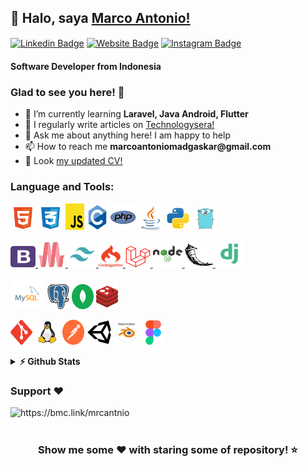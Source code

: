 <h2 align="left">👋 Halo, saya <a href="https://github.com/M4rc000/">Marco Antonio!</a></h2>
<p align="left">
    <a href="https://www.linkedin.com/in/mrcantnio/" target="_blank"><img align="center"
            src="https://img.shields.io/badge/-LinkedIn-0e76a8?style=flat-square&logo=Linkedin&logoColor=white"
            alt="Linkedin Badge" style="text-decoration: none"/></a>
    <a href="https://m4rc000.github.io/Portfolio/" target="_blank"><img align="center"
            src="https://img.shields.io/badge/Website-3b5998?style=flat-square&logo=google-chrome&logoColor=white"
            alt="Website Badge" style="text-decoration: none"/></a>
    <a href="https://www.instagram.com/mrcantnio_/" target="_blank"><img align="center"
            src="https://img.shields.io/badge/-Instagram-e4405f?style=flat-square&logo=Instagram&logoColor=white"
            alt="Instagram Badge" style="text-decoration: none"/></a>
</p>
<h4 align="left">Software Developer from Indonesia</h4>
<h3>Glad to see you here! 👋</h3>
<ul>
    <li>🌱 I’m currently learning <b>Laravel, Java Android, Flutter</b></li>
    <li>📝 I regularly write articles on <a href="https://technologysera.blogspot.com/">Technologysera!</a></li>
    <li>💬 Ask me about anything here! I am happy to help</li>
    <li>📫 How to reach me <b>marcoantoniomadgaskar@gmail.com</b></li>
    <li>📄 Look <a href="https://raw.githubusercontent.com/M4rc000/Portfolio/main/src/doc/CV.pdf">my updated CV!</a>
    </li>
</ul>
<h3 align="left">Language and Tools:</h3>
<p class="latols" align="left">
    <span href="https://www.w3.org/html/" target="_blank" rel="noreferrer"><img src="./logo/html.svg" alt="HTML" title="HTML" width="40" height="40" style="text-decoration: none"/></span>
    <span href="https://www.w3schools.com/css/" target="_blank" rel="noreferrer"><img src="./logo/css.svg" alt="CSS" title="CSS" width="40" height="40" style="text-decoration: none"/> </span>
    <span href="https://developer.mozilla.org/en-US/docs/Web/JavaScript" target="_blank" rel="noreferrer"><img src="./logo/javascript.svg" alt="JAVASCRIPT" title="JAVASCRIPT" width="30" height="42" style="text-decoration: none"/> </span>
    <span href="https://www.cprogramming.com/" target="_blank" rel="noreferrer"><img src="./logo/c.svg" alt="C" title="C" width="34" height="40" style="text-decoration: none"/> </span>
    <span href="https://www.php.net" target="_blank" rel="noreferrer"><img src="./logo/php.svg" alt="PHP" title="PHP" width="40" height="40" style="text-decoration: none"/> </span>
    <span href="https://www.java.com" target="_blank" rel="noreferrer"><img src="./logo/java.svg" alt="JAVA" title="JAVA" width="40" height="38" style="text-decoration: none"/> </span>
    <span href="https://www.python.org" target="_blank" rel="noreferrer"><img src="./logo/python.svg" alt="Python" title="Python" width="40" height="37" style="text-decoration: none"/> </span>
    <span href="https://go.dev/" target="_blank" rel="noreferrer"><img src="./logo/go.svg" alt="Golang" title="Golang" width="40" height="35" style="text-decoration: none"/> </span>
</p>
<p class="latols" align="left">
    <a href="https://getbootstrap.com" target="_blank" rel="noreferrer"><img src="./logo/bootstrap.svg" alt="Bootstrap" title="Bootstrap" width="40" height="34" style="text-decoration: none"/> </a>
    <a href="https://materializecss.com/" target="_blank" rel="noreferrer"><img src="./logo/materialize.svg" alt="Materialize" title="Materialize" width="44" height="40" style="text-decoration: none"/> </a>
    <a href="https://tailwindcss.com/" target="_blank" rel="noreferrer"><img src="./logo/tailwind.svg" alt="Tailwind" title="Tailwind" width="45" height="43" style="text-decoration: none"/> </a>
    <a href="https://codeigniter.com" target="_blank" rel="noreferrer"><img src="./logo/codeigniter.svg" alt="Codeigniter" title="Codeigniter" width="39" height="36" style="text-decoration: none"/> </a>
    <a href="https://laravel.com/" target="_blank" rel="noreferrer"><img src="./logo/laravel.svg" alt="Laravel" title="Laravel" width="40" height="34" style="text-decoration: none"/> </a>
    <a href="https://nodejs.org" target="_blank" rel="noreferrer"><img src="./logo/nodejs.svg" alt="NodeJS" title="NodeJS" width="47" height="43" style="text-decoration: none"/> </a>
    <a href="https://flask.palletsprojects.com/en/stable/" target="_blank" rel="noreferrer"><img src="./logo/flask.svg" alt="Flask" title="Flask" width="45" height="40" style="text-decoration: none"/> </a>
    <a href="https://www.djangoproject.com" target="_blank" rel="noreferrer"><img src="./logo/django.svg" alt="Django" title="Django" width="47" height="43" style="text-decoration: none"/> </a>
</p>

<!-- Database -->
<p class="latols" align="left">
    <span href="https://www.mysql.com" target="_blank" rel="noreferrer"><img src="./logo/mysql.svg" alt="MySQL" title="MySQL" width="55" height="50" style="text-decoration: none"/> </span>
    <span href="https://www.postgresql.org" target="_blank" rel="noreferrer"><img src="./logo/postgresql.svg" alt="PostgreSQL" title="PostgreSQL" width="35" height="40" style="text-decoration: none"/> </span>
    <span href="https://www.mongodb.com" target="_blank" rel="noreferrer"><img src="./logo/mongodb.svg" alt="MongoDB" title="MongoDB" width="35" height="40" style="text-decoration: none"/> </span>
    <span href="https://redis.io" target="_blank" rel="noreferrer"><img src="./logo/redis.svg" alt="Redis" title="Redis" width="35" height="40" style="text-decoration: none"/> </span>
</p>

<!-- Tools -->
<p class="latols" align="left">
    <span href="https://git-scm.com/" target="_blank" rel="noreferrer"><img src="./logo/git.svg" alt="Git" title="Git" width="35" height="40" style="text-decoration: none"/> </span>
    <span href="https://www.linux.org/" target="_blank" rel="noreferrer"><img src="./logo/linux.svg" alt="Linux" title="Linux" width="40" height="40" style="text-decoration: none"/> </span>
    <span href="https://postman.com" target="_blank" rel="noreferrer"><img src="./logo/postman.svg" alt="Postman" title="Postman" width="35" height="40" style="text-decoration: none"/> </span>
    <span href="https://unity.com/" target="_blank" rel="noreferrer"><img src="./logo/unity.svg" alt="Unity" title="Unity" width="40" height="40" style="text-decoration: none"/> </span>
    <span href="https://www.blender.org/" target="_blank" rel="noreferrer"><img src="./logo/blender.svg" alt="Blender" title="Blender" width="40" height="40" style="text-decoration: none"/> </span>
    <span href="https://www.figma.com/" target="_blank" rel="noreferrer"><img src="./logo/figma.svg" alt="Figma" title="Figma" width="37" height="39" style="text-decoration: none"/> </span>
</p>

<details>
    <summary><b>⚡ Github Stats</b></summary>
    <br />
    <p align="left"><a href="https://github.com/M4rc000/github-readme-stats"><img
                src="https://github-readme-stats.vercel.app/api/top-langs/?username=M4rc000" alt="Top Langs"></a></p>
    <p align="left"><a href="https://github.com/M4rc000/github-readme-stats"><img
                src="https://github-readme-stats.vercel.app/api?username=m4rc000&show_icons=true&locale=en"
                alt="Stats"></a></p>
    <p align="left"><a href="https://github.com/M4rc000/github-readme-stats"><img
                src="https://github-readme-streak-stats.herokuapp.com/?user=m4rc000" alt="Streak"></a></p>
</details>
<h3 align="left">Support ❤️</h3>
<p><a href="https://www.buymeacoffee.com/mrcantnio"> <img align="left"
            src="https://cdn.buymeacoffee.com/buttons/v2/default-yellow.png" height="50" width="210"
            alt="https://bmc.link/mrcantnio" /></a></p><br><br>
<div align="center">
    <h3>Show me some ❤️ with staring some of repository! ⭐</h3>
</div>
